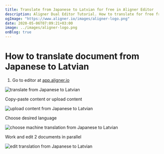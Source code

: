 ```yaml
---
title: Translate from Japanese to Latvian for free in Aligner Editor
description: Aligner Dual Editor Tutorial. How to translate for free from Japanese to Latvian. Aligner is multilingual document management platform. 
ogImage: "https://www.aligner.io/images/aligner-logo.png"
date: 2020-05-06T07:09:21+03:00
image: ../images/aligner-logo.png
onBlog: true
---
```


# How to translate document from Japanese to Latvian

1. Go to editor at [app.aligner.io](https://app.aligner.io "Aligner App web page")

![translate from Japanese to Latvian](../aligner-blank-editor.png "translate from Japanese to Latvian")

Copy-paste content or upload content

![upload content from Japanese to Latvian](../aligner-uploaded-document.png "upload content from Japanese to Latvian")

Choose desired language

![choose machine translation from Japanese to Latvian](../aligner-language-dropdown.png "choose machine translation from Japanese to Latvian")

Work and edit 2 documents in parallel

![edit translation from Japanese to Latvian](../aligner-double-sitded-editor.png "edit translation from Japanese to Latvian")

